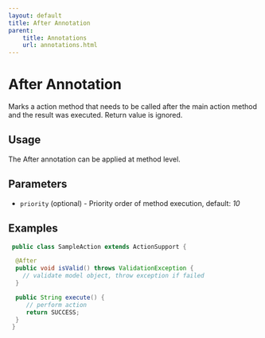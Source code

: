 ```yaml
---
layout: default
title: After Annotation
parent:
    title: Annotations
    url: annotations.html
---
```


# After Annotation

Marks a action method that needs to be called after the main action method and the result was executed. Return value is ignored.

## Usage

The After annotation can be applied at method level.

## Parameters

- `priority` (optional) - Priority order of method execution, default: *10*

## Examples

```java
 public class SampleAction extends ActionSupport {

  @After
  public void isValid() throws ValidationException {
    // validate model object, throw exception if failed
  }

  public String execute() {
     // perform action
     return SUCCESS;
  }
 }
```
